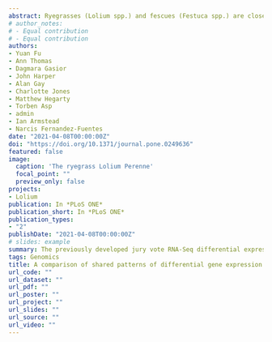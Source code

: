 ```yaml
---
abstract: Ryegrasses (Lolium spp.) and fescues (Festuca spp.) are closely related and widely cultivated perennial forage grasses. As such, resilience in the face of abiotic stresses is an important component of their traits. We have compared patterns of differentially expressed genes (DEGs) in roots and leaves of two perennial ryegrass genotypes and a single genotype of each of a festulolium (predominantly Italian ryegrass) and meadow fescue with the onset of water stress, focussing on overall patterns of DEGs and gene ontology terms (GOs) shared by all four genotypes. Plants were established in a growing medium of vermiculite watered with nutrient solution. Leaf and root material were sampled at 35% (saturation) and, as the medium dried, at 15%, 5% and 1% estimated water contents (EWCs) and RNA extracted. Differential gene expression was evaluated comparing the EWC sampling points from RNAseq data using a combination of analysis methods. For all genotypes, the greatest numbers of DEGs were identified in the 35/1 and 5/1 comparisons in both leaves and roots. In total, 566 leaf and 643 root DEGs were common to all 4 genotypes, though a third of these leaf DEGs were not regulated in the same up/down direction in all 4 genotypes. For roots, the equivalent figure was 1% of the DEGs. GO terms shared by all four genotypes were often enriched by both up- and down-regulated DEGs in the leaf, whereas generally, only by either up- or down-regulated DEGs in the root. Overall, up-regulated leaf DEGs tended to be more genotype-specific than down-regulated leaf DEGs or root DEGs and were also associated with fewer GOs. On average, only 5–15% of the DEGs enriching common GO terms were shared by all 4 genotypes, suggesting considerable variation in DEGs between related genotypes in enacting similar biological processes
# author_notes:
# - Equal contribution
# - Equal contribution
authors:
- Yuan Fu
- Ann Thomas
- Dagmara Gasior
- John Harper
- Alan Gay
- Charlotte Jones
- Matthew Hegarty
- Torben Asp
- admin
- Ian Armstead
- Narcis Fernandez-Fuentes
date: "2021-04-08T00:00:00Z"
doi: "https://doi.org/10.1371/journal.pone.0249636"
featured: false
image:
  caption: 'The ryegrass Lolium Perenne'
  focal_point: ""
  preview_only: false
projects:
- Lolium
publication: In *PLoS ONE*
publication_short: In *PLoS ONE*
publication_types:
- "2"
publishDate: "2021-04-08T00:00:00Z"
# slides: example
summary: The previously developed jury vote RNA-Seq differential expression assessment scoring function is now expanded to 4 genotypes, under water streess conditions (leaf and root tissues) 
tags: Genomics
title: A comparison of shared patterns of differential gene expression and gene ontologies in response to water-stress in roots and leaves of four diverse genotypes of Lolium and Festuca spp. temperate pasture grasses
url_code: ""
url_dataset: ""
url_pdf: ""
url_poster: ""
url_project: ""
url_slides: ""
url_source: ""
url_video: ""
---
```


